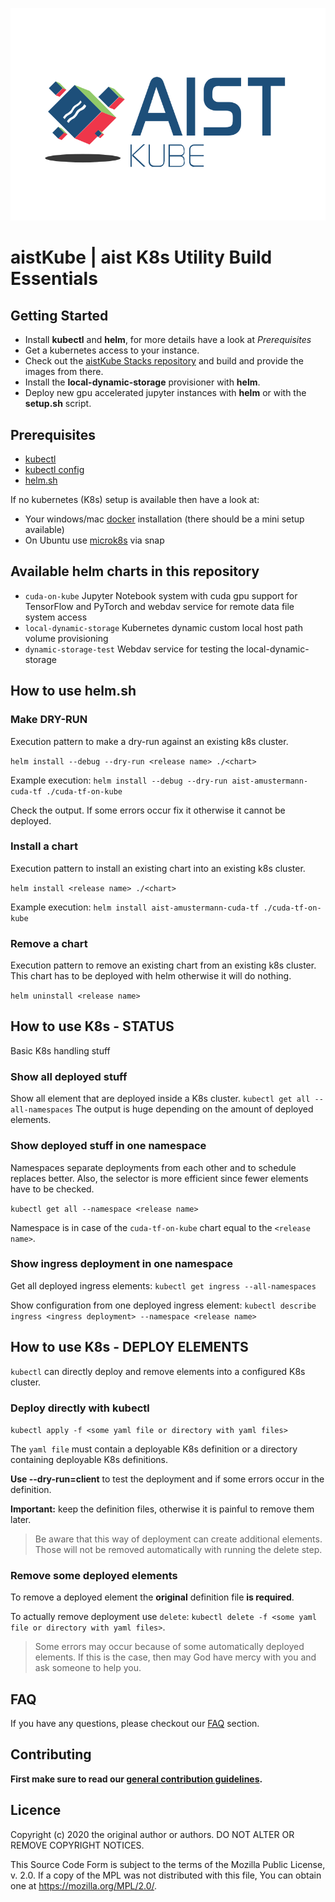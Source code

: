 ![logo](images/logo.svg)

# aistKube | aist K8s Utility Build Essentials

## Getting Started

* Install **kubectl** and **helm**, for more details have a look at *Prerequisites*
* Get a kubernetes access to your instance.
* Check out the [aistKube Stacks repository](https://github.com/FHOOEAIST/aist-kube-stacks) and build 
  and provide the images from there. 
* Install the **local-dynamic-storage** provisioner with **helm**.
* Deploy new gpu accelerated jupyter instances with **helm** or with the **setup.sh** script.

## Prerequisites

* [kubectl](https://kubernetes.io/de/docs/tasks/tools/install-kubectl/)
* [kubectl config](https://kubernetes.io/docs/tasks/access-application-cluster/access-cluster/)
* [helm.sh](https://helm.sh/)

If no kubernetes (K8s) setup is available then have a look at:

* Your windows/mac [docker](https://kubernetes.io/blog/2020/05/21/wsl-docker-kubernetes-on-the-windows-desktop/) installation (there should be a mini setup available)
* On Ubuntu use [microk8s](https://microk8s.io/) via snap

## Available helm charts in this repository

* `cuda-on-kube` Jupyter Notebook system with cuda gpu support for TensorFlow
    and PyTorch and webdav service for remote data file system access
* `local-dynamic-storage` Kubernetes dynamic custom local host path volume provisioning
* `dynamic-storage-test` Webdav service for testing the local-dynamic-storage

## How to use helm.sh

### Make DRY-RUN

Execution pattern to make a dry-run against an existing k8s cluster.

`helm install --debug --dry-run <release name> ./<chart>`

Example execution:
`helm install --debug --dry-run aist-amustermann-cuda-tf ./cuda-tf-on-kube`

Check the output. If some errors occur fix it otherwise it cannot be deployed.

### Install a chart

Execution pattern to install an existing chart into an existing k8s cluster.

`helm install <release name> ./<chart>`

Example execution:
`helm install aist-amustermann-cuda-tf ./cuda-tf-on-kube`

### Remove a chart

Execution pattern to remove an existing chart from an existing k8s cluster.
This chart has to be deployed with helm otherwise it will do nothing.

`helm uninstall <release name>`

## How to use K8s - STATUS

Basic K8s handling stuff

### Show all deployed stuff

Show all element that are deployed inside a K8s cluster. 
`kubectl get all --all-namespaces` 
The output is huge depending on the amount of deployed elements. 

### Show deployed stuff in one namespace

Namespaces separate deployments from each other and to schedule replaces better.
Also, the selector is more efficient since fewer elements have to be checked.

`kubectl get all --namespace <release name>`

Namespace is in case of the `cuda-tf-on-kube` chart equal to the `<release name>`.

### Show ingress deployment in one namespace

Get all deployed ingress elements: `kubectl get ingress --all-namespaces`

Show configuration from one deployed ingress element: 
`kubectl describe ingress <ingress deployment> --namespace <release name>`

## How to use K8s - DEPLOY ELEMENTS

`kubectl` can directly deploy and remove elements into a configured K8s cluster.

### Deploy directly with kubectl

`kubectl apply -f <some yaml file or directory with yaml files>`

The `yaml file` must contain a deployable K8s definition or a directory 
containing deployable K8s definitions.

**Use --dry-run=client** to test the deployment and if some errors occur in 
the definition.

**Important:** keep the definition files, otherwise it is painful to remove
them later.

> Be aware that this way of deployment can create additional elements.
> Those will not be removed automatically with running the delete step. 

### Remove some deployed elements

To remove a deployed element the **original** definition file **is required**.

To actually remove deployment use `delete`: 
`kubectl delete -f <some yaml file or directory with yaml files>`.

> Some errors may occur because of some automatically deployed elements. 
> If this is the case, then may God have mercy with you and 
> ask someone to help you. 

## FAQ

If you have any questions, please checkout our [FAQ](https://fhooeaist.github.io/AISTKUBE/faq.html) section.

## Contributing

**First make sure to read our [general contribution guidelines](https://fhooeaist.github.io/CONTRIBUTING.html).**
   
## Licence

Copyright (c) 2020 the original author or authors.
DO NOT ALTER OR REMOVE COPYRIGHT NOTICES.

This Source Code Form is subject to the terms of the Mozilla Public
License, v. 2.0. If a copy of the MPL was not distributed with this
file, You can obtain one at https://mozilla.org/MPL/2.0/.
